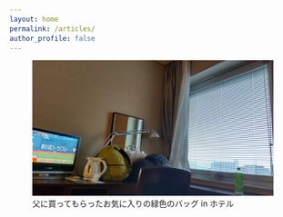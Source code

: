 ```yaml
---
layout: home
permalink: /articles/
author_profile: false
---
```


<figure>
    <img src="../assets/images/header_1.jpg">
    <figcaption>父に買ってもらったお気に入りの緑色のバッグ in ホテル</figcaption>
</figure>



